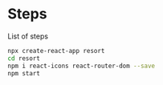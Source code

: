 # Steps

List of steps

```bash
npx create-react-app resort
cd resort
npm i react-icons react-router-dom --save
npm start
```
